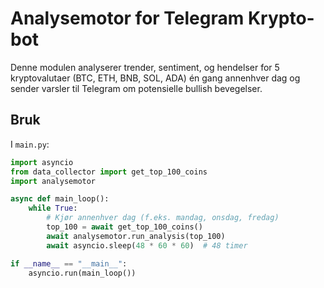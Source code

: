 # Analysemotor for Telegram Krypto-bot

Denne modulen analyserer trender, sentiment, og hendelser for 5 kryptovalutaer (BTC, ETH, BNB, SOL, ADA) én gang annenhver dag og sender varsler til Telegram om potensielle bullish bevegelser.

## Bruk

I `main.py`:

```python
import asyncio
from data_collector import get_top_100_coins
import analysemotor

async def main_loop():
    while True:
        # Kjør annenhver dag (f.eks. mandag, onsdag, fredag)
        top_100 = await get_top_100_coins()
        await analysemotor.run_analysis(top_100)
        await asyncio.sleep(48 * 60 * 60)  # 48 timer

if __name__ == "__main__":
    asyncio.run(main_loop())
